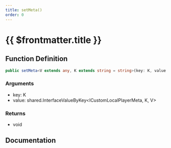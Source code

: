 ```yaml
---
title: setMeta()
order: 0
---
```


# {{ $frontmatter.title }}

<!--@include: ./setMeta_partial_header.md-->

## Function Definition

```ts
public setMeta<V extends any, K extends string = string>(key: K, value: shared.InterfaceValueByKey<ICustomLocalPlayerMeta, K, V>): void;
```

### Arguments

* key: K
* value: shared.InterfaceValueByKey\<ICustomLocalPlayerMeta, K, V\>

### Returns

* void

## Documentation

<!--@include: ./setMeta_partial_footer.md-->
